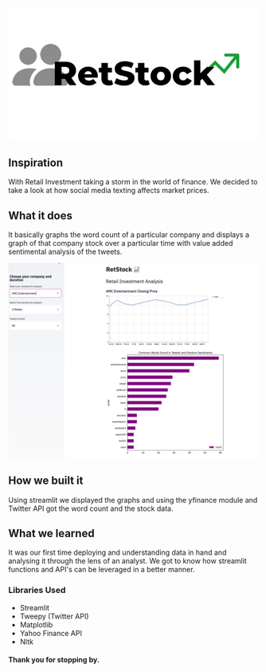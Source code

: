 <p align="center">
  <img src="/assets/retstock.png">
</p>

## Inspiration
With Retail Investment taking a storm in the world of finance. We decided to take a look at how social media texting affects market prices.

## What it does
It basically graphs the word count of a particular company and displays a graph of that company stock over a particular time with value added sentimental analysis of the tweets.

![Homepage](/assets/Home.png)

## How we built it
Using streamlit we displayed the graphs and using the yfinance module and Twitter API got the word count and the stock data.

## What we learned
It was our first time deploying and understanding data in hand and analysing it through the lens of an analyst. We got to know how streamlit functions and API's can be leveraged in a better manner.

### Libraries Used

- Streamlit
- Tweepy (Twitter API)
- Matplotlib
- Yahoo Finance API
- Nltk

#### Thank you for stopping by.
